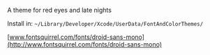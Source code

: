 A theme for red eyes and late nights

Install in:
`~/Library/Developer/Xcode/UserData/FontAndColorThemes/`

[www.fontsquirrel.com/fonts/droid-sans-mono](http://www.fontsquirrel.com/fonts/droid-sans-mono)


